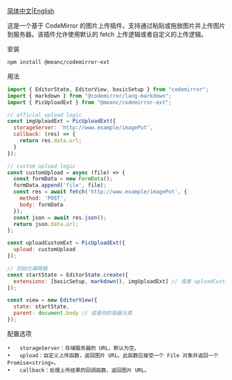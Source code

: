 
[简体中文](https://github.com/cloudflypeng/codemirror-ext/blob/main/README.cn.md)|[English](https://github.com/cloudflypeng/codemirror-ext)

这是一个基于 CodeMirror 的图片上传插件，支持通过粘贴或拖放图片并上传图片到服务器。该插件允许使用默认的 fetch 上传逻辑或者自定义的上传逻辑。

安装

```bash
npm install @meanc/codemirror-ext
```

用法

```javascript
import { EditorState, EditorView, basicSetup } from "codemirror";
import { markdown } from "@codemirror/lang-markdown";
import { PicUploadExt } from "@meanc/codemirror-ext";

// official upload logic
const imgUploadExt = PicUploadExt({
  storageServer: 'http://www.example/imagePut',
  callback: (res) => {
    return res.data.url;
  }
});

// custom upload logic
const customUpload = async (file) => {
  const formData = new FormData();
  formData.append('file', file);
  const res = await fetch('http://www.example/imagePut', {
    method: 'POST',
    body: formData
  });
  const json = await res.json();
  return json.data.url;
};

const uploadCustomExt = PicUploadExt({
  upload: customUpload
});

// 初始化编辑器
const startState = EditorState.create({
  extensions: [basicSetup, markdown(), imgUploadExt] // 或者 uploadCustomExt
});

const view = new EditorView({
  state: startState,
  parent: document.body // 或者你的容器元素
});
```

配置选项

	•	storageServer：存储服务器的 URL，默认为空。
	•	upload：自定义上传函数，返回图片 URL。此函数应接受一个 File 对象并返回一个 Promise<string>。
	•	callback：处理上传结果的回调函数，返回图片 URL。
